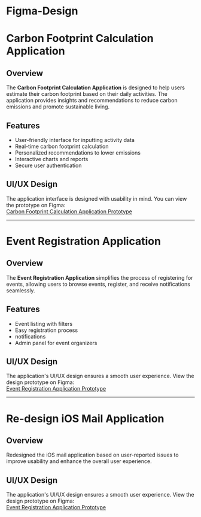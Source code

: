 # Figma-Design


# Carbon Footprint Calculation Application

## Overview
The **Carbon Footprint Calculation Application** is designed to help users estimate their carbon footprint based on their daily activities. The application provides insights and recommendations to reduce carbon emissions and promote sustainable living.

## Features
- User-friendly interface for inputting activity data
- Real-time carbon footprint calculation
- Personalized recommendations to lower emissions
- Interactive charts and reports
- Secure user authentication

## UI/UX Design
The application interface is designed with usability in mind. You can view the prototype on Figma:  
[Carbon Footprint Calculation Application Prototype](https://www.figma.com/design/ylI3QGIPvJldHpH2kDTU5H/Prototype_CS266?node-id=0-1&t=GKEQ0DSMhTJeMczI-1)

---


# Event Registration Application

## Overview
The **Event Registration Application** simplifies the process of registering for events, allowing users to browse events, register, and receive notifications seamlessly.

## Features
- Event listing with filters
- Easy registration process
- notifications
- Admin panel for event organizers

## UI/UX Design
The application's UI/UX design ensures a smooth user experience. View the design prototype on Figma:  
[Event Registration Application Prototype](https://www.figma.com/design/B8oaNbsyLjqUf3xiOfvShR/Event-Registration-Application?node-id=1-2&t=NOUf1Vxh4BYDo9S9-1)

---


# Re-design iOS Mail Application

## Overview
Redesigned the iOS mail application based on user-reported issues to improve usability and enhance the overall user experience.

## UI/UX Design
The application's UI/UX design ensures a smooth user experience. View the design prototype on Figma:  
[Event Registration Application Prototype]((https://www.figma.com/design/67WR4eOqYr2cyODFAkWflE/re-design-mail?node-id=0-1&p=f&t=gl5LeHBySsixJ7Zj-0))
